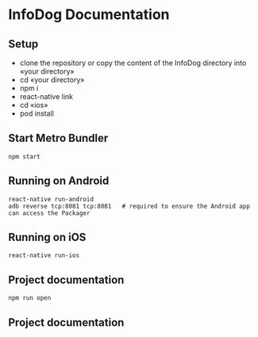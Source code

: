 # InfoDog Documentation


## Setup

- clone the repository or copy the content of the InfoDog directory into «your directory»
- cd «your directory»
- npm i
- react-native link
- cd «ios»
- pod install

## Start Metro Bundler

  ```
  npm start
  ```

## Running on Android

  ```
  react-native run-android
  adb reverse tcp:8081 tcp:8081   # required to ensure the Android app can access the Packager
  ```


## Running on iOS

  ```
  react-native run-ios
  ```

## Project documentation

  ```
  npm run open
  ```

## Project documentation
  ```
  
  ```


